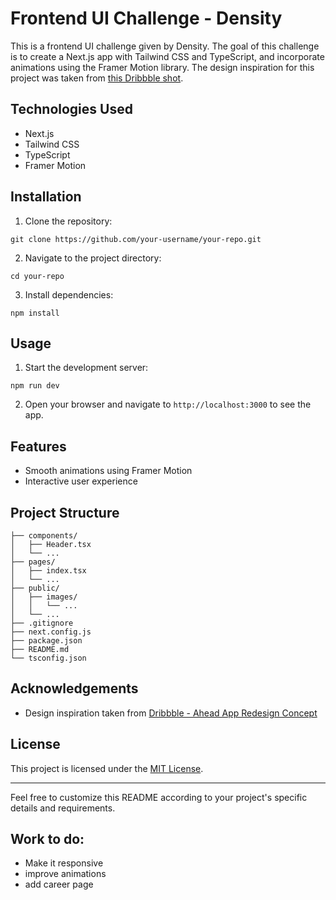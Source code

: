 # Frontend UI Challenge - Density

This is a frontend UI challenge given by Density. The goal of this challenge is to create a Next.js app with Tailwind CSS and TypeScript, and incorporate animations using the Framer Motion library. The design inspiration for this project was taken from [this Dribbble shot](https://dribbble.com/shots/19807069-Ahead-app-redesign-concept).

## Technologies Used

- Next.js
- Tailwind CSS
- TypeScript
- Framer Motion

## Installation

1. Clone the repository:

```shell
git clone https://github.com/your-username/your-repo.git
```

2. Navigate to the project directory:

```shell
cd your-repo
```

3. Install dependencies:

```shell
npm install
```

## Usage

1. Start the development server:

```shell
npm run dev
```

2. Open your browser and navigate to `http://localhost:3000` to see the app.

## Features


- Smooth animations using Framer Motion
- Interactive user experience

## Project Structure

```
├── components/
│   ├── Header.tsx
│   └── ...
├── pages/
│   ├── index.tsx
│   └── ...
├── public/
│   ├── images/
│   │   └── ...
│   └── ...
├── .gitignore
├── next.config.js
├── package.json
├── README.md
└── tsconfig.json
```

## Acknowledgements

- Design inspiration taken from [Dribbble - Ahead App Redesign Concept](https://dribbble.com/shots/19807069-Ahead-app-redesign-concept)

## License

This project is licensed under the [MIT License](LICENSE).

---

Feel free to customize this README according to your project's specific details and requirements.

## Work to do:
- Make it responsive
- improve animations
- add career page